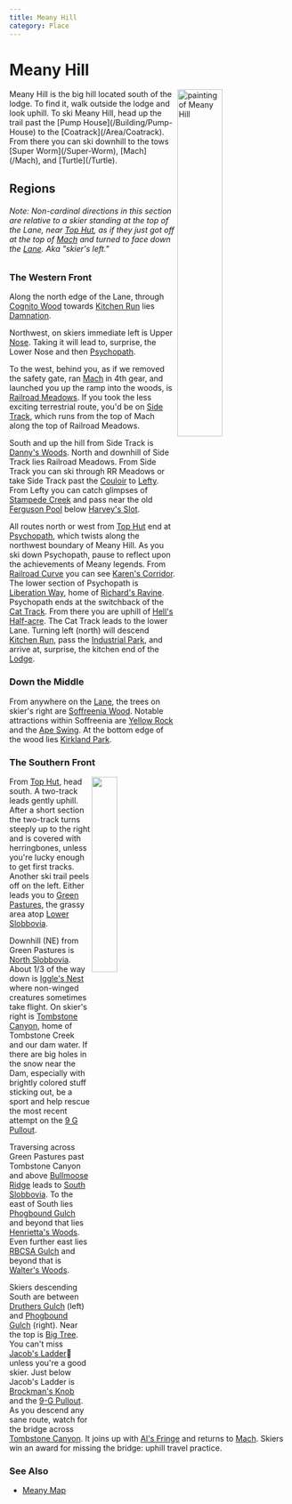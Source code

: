 ```yaml
---
title: Meany Hill
category: Place
---
```

# Meany Hill
<img src="/img/1950-Meany-Hill.jpeg" style="width: 40%;" alt="painting of Meany Hill" align="right">
Meany Hill is the big hill located south of the lodge. To find it, walk outside the lodge and look uphill. To ski Meany Hill, head up the trail past the [Pump House](/Building/Pump-House) to the [Coatrack](/Area/Coatrack). From there you can ski downhill to the tows [Super Worm](/Super-Worm), [Mach](/Mach), and [Turtle](/Turtle).

## Regions

###### Note: Non-cardinal directions in this section are relative to a skier standing at the top of the Lane, near [Top Hut](/Building/Top-Hut), as if they just got off at the top of [Mach](/Mach) and turned to face down the [Lane](/Run/Lane). Aka "skier's left."

### The Western Front

Along the north edge of the Lane, through [Cognito Wood](/Run/Cognito-Wood) towards [Kitchen Run](/Run/Kitchen-Run) lies [Damnation](/Run/Damnation).

Northwest, on skiers immediate left is Upper [Nose](/Run/Nose). Taking it will lead to, surprise, the Lower Nose and then [Psychopath](/Run/Psychopath).

To the west, behind you, as if we removed the safety gate, ran [Mach](/Mach) in 4th gear, and launched you up the ramp into the woods, is [Railroad Meadows](/Run/Railroad-Meadows). If you took the less exciting terrestrial route, you'd be on [Side Track](/Run/Side-Track), which runs from the top of Mach along the top of Railroad Meadows.

South and up the hill from Side Track is [Danny's Woods](/Area/Danny's-Woods). North and downhill of Side Track lies Railroad Meadows. From Side Track you can ski through RR Meadows or take Side Track past the [Couloir](/Area/Couloir) to [Lefty](/Run/Lefty). From Lefty you can catch glimpses of [Stampede Creek](/Area/Stampede-Creek) and pass near the old [Ferguson Pool](/Area/Ferguson-Pool) below [Harvey's Slot](/Run/Harvey's-Slot).

All routes north or west from [Top Hut](/Building/Top-Hut) end at [Psychopath](/Run/Psychopath), which twists along the northwest boundary of Meany Hill. As you ski down Psychopath, pause to reflect upon the achievements of Meany legends. From [Railroad Curve](/Area/Railroad-Curve) you can see [Karen's Corridor](/Area/Karen's-Corridor). The lower section of Psychopath is [Liberation Way](/Run/Liberation-Way), home of [Richard's Ravine](/Area/Richard's-Ravine). Psychopath ends at the switchback of the [Cat Track](/Run/Cat-Track). From there you are uphill of [Hell's Half-acre](/Area/Hell's-Half-acre). The Cat Track leads to the lower Lane. Turning left (north) will descend [Kitchen Run](/Run/Kitchen-Run), pass the [Industrial Park](/Area/Industrial-Park), and arrive at, surprise, the kitchen end of the [Lodge](/Lodge).

### Down the Middle

From anywhere on the [Lane](/Run/Lane), the trees on skier's right are [Soffreenia Wood](/Run/Soffreenia-Wood). Notable attractions within Soffreenia are [Yellow Rock](/Area/Yellow-Rock) and the [Ape Swing](/Area/Ape-Swing). At the bottom edge of the wood lies [Kirkland Park](/Run/Kirkland-Park).

### The Southern Front
<img src="/img/2020-to-Slobbovia.jpeg" align="right" style="width: 30%;">

From [Top Hut](/Building/Top-Hut), head south. A two-track leads gently uphill. After a short section the two-track turns steeply up to the right and is covered with herringbones, unless you're lucky enough to get first tracks. Another ski trail peels off on the left. Either leads you to [Green Pastures](/Area/Green-Pastures), the grassy area atop [Lower Slobbovia](/Run/Lower-Slobbovia).

Downhill (NE) from Green Pastures is [North Slobbovia](/Run/North-Slobbovia). About 1/3 of the way down is [Iggle's Nest](/Area/Iggle's-Nest) where non-winged creatures sometimes take flight. On skier's right is [Tombstone Canyon](/Area/Tombstone-Canyon), home of Tombstone Creek and our dam water. If there are big holes in the snow near the Dam, especially with brightly colored stuff sticking out, be a sport and help rescue the most recent attempt on the [9 G Pullout](/Area/9-G-Pullout).

Traversing across Green Pastures past Tombstone Canyon and above [Bullmoose Ridge](/Area/Bullmoose-Ridge) leads to [South Slobbovia](/Run/South-Slobbovia). To the east of South lies [Phogbound Gulch](/Area/Phogbound-Gulch) and beyond that lies [Henrietta's Woods](/Run/Henrietta's-Woods). Even further east lies [RBCSA Gulch](/Area/RBCSA-Gulch) and beyond that is [Walter's Woods](/Run/Walter's-Woods).

Skiers descending South are between [Druthers Gulch](/Area/Druthers-Gulch) (left) and [Phogbound Gulch](/Area/Phogbound-Gulch) (right). Near the top is [Big Tree](/Area/Big-Tree). You can't miss [Jacob's Ladder](/Area/Jacob's-Ladder)🗼 unless you're a good skier. Just below Jacob's Ladder is [Brockman's Knob](/Area/Brockman's-Knob) and the [9-G Pullout](/Area/9-G-Pullout). As you descend any sane route, watch for the bridge across [Tombstone Canyon](/Area/Tombstone-Canyon). It joins up with [Al's Fringe](/Run/Al's-Fringe) and returns to [Mach](/Mach). Skiers win an award for missing the bridge: uphill travel practice.

### See Also
- [Meany Map](/Meany-Map)
